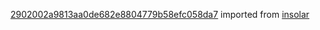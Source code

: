 [2902002a9813aa0de682e8804779b58efc058da7](https://github.com/insolar/insolar/commit/2902002a9813aa0de682e8804779b58efc058da7) imported from [insolar](https://github.com/insolar/insolar)
